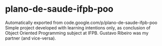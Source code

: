 # plano-de-saude-ifpb-poo
Automatically exported from code.google.com/p/plano-de-saude-ifpb-poo
Simple project developed with learning intentions only, as conclusion of Object Oriented Programming subject at IFPB.
Gustavo Ribeiro was my partner (and vice-versa).
